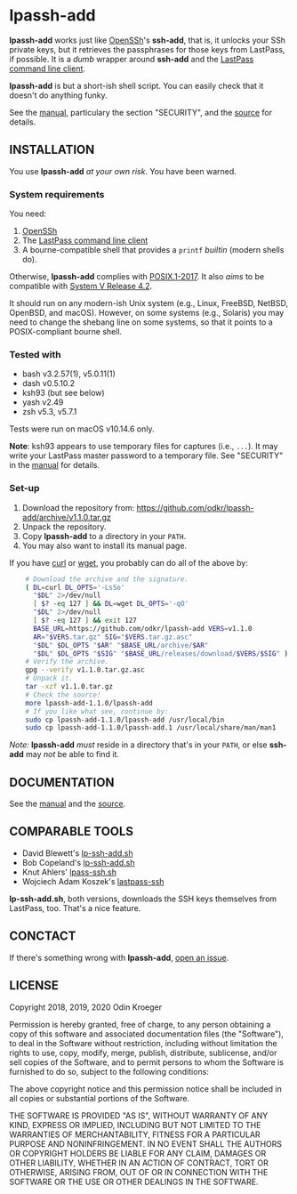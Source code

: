# lpassh-add

**lpassh-add** works just like [OpenSSh](https://www.openssh.com)'s
**ssh-add**, that is, it unlocks your SSh private keys, but it retrieves
the passphrases for those keys from LastPass, if possible. It is a
*dumb* wrapper around **ssh-add** and the [LastPass command line
client](https://github.com/lastpass/lastpass-cli).

**lpassh-add** is but a short-ish shell script.
You can easily check that it doesn't do anything funky.

See the [manual](MANUAL.rst), particulary the section "SECURITY",
and the [source](lpassh-add) for details.


## INSTALLATION

You use **lpassh-add** *at your own risk*. You have been warned.

### System requirements

You need:

1. [OpenSSh](https://www.openssh.com)
2. The [LastPass command line client](https://github.com/lastpass/lastpass-cli)
3. A bourne-compatible shell that provides a `printf` *builtin* (modern shells do).

Otherwise, **lpassh-add** complies with
[POSIX.1-2017](http://pubs.opengroup.org/onlinepubs/9699919799/). It also *aims*
to be compatible with [System V Release 4.2](https://www.in-ulm.de/~mascheck/bourne/).

It should run on any modern-ish Unix system (e.g., Linux, FreeBSD, NetBSD, OpenBSD, and
macOS). However, on some systems (e.g., Solaris) you may need to change the shebang
line on some systems, so that it points to a POSIX-compliant bourne shell.

### Tested with

* bash v3.2.57(1), v5.0.11(1)
* dash v0.5.10.2
* ksh93 (but see below)
* yash v2.49
* zsh v5.3, v5.7.1

Tests were run on macOS v10.14.6 only.

**Note**: ksh93 appears to use temporary files for captures (i.e., ``...``).
It may write your LastPass master password to a temporary file.
See "SECURITY" in the [manual](MANUAL.rst#security) for details.

### Set-up

1. Download the repository from:
   <https://github.com/odkr/lpassh-add/archive/v1.1.0.tar.gz>
2. Unpack the repository.
3. Copy **lpassh-add** to a directory in your `PATH`.
4. You may also want to install its manual page.

If you have [curl](https://curl.haxx.se/) or
            [wget](https://www.gnu.org/software/wget/),
you probably can do all of the above by:

```sh
    # Download the archive and the signature.
    ( DL=curl DL_OPTS='-LsSo'
      "$DL" 2>/dev/null
      [ $? -eq 127 ] && DL=wget DL_OPTS='-qO'
      "$DL" 2>/dev/null
      [ $? -eq 127 ] && exit 127
      BASE_URL=https://github.com/odkr/lpassh-add VERS=v1.1.0
      AR="$VERS.tar.gz" SIG="$VERS.tar.gz.asc"
      "$DL" $DL_OPTS "$AR" "$BASE_URL/archive/$AR"
      "$DL" $DL_OPTS "$SIG" "$BASE_URL/releases/download/$VERS/$SIG" )
    # Verify the archive.
    gpg --verify v1.1.0.tar.gz.asc
    # Unpack it.
    tar -xzf v1.1.0.tar.gz
    # Check the source!
    more lpassh-add-1.1.0/lpassh-add
    # If you like what see, continue by:
    sudo cp lpassh-add-1.1.0/lpassh-add /usr/local/bin
    sudo cp lpassh-add-1.1.0/lpassh-add.1 /usr/local/share/man/man1
```

*Note:* **lpassh-add** *must* reside in a directory that's in your `PATH`,
or else **ssh-add** may *not* be able to find it.


## DOCUMENTATION

See the [manual](MANUAL.rst) and the [source](lpassh-add).



## COMPARABLE TOOLS

* David Blewett's
  [lp-ssh-add.sh](https://gist.github.com/davidblewett/53047c4c7757b663c11b)
* Bob Copeland's
  [lp-ssh-add.sh](https://gist.github.com/bcopeland/3cabf6ff3fe94fcbd566)
* Knut Ahlers'
  [lpass-ssh.sh](https://gist.github.com/Luzifer/2f188ed3adc0f1b166f7)
* Wojciech Adam Koszek's
  [lastpass-ssh](https://github.com/wkoszek/lastpass-ssh)

**lp-ssh-add.sh**, both versions, downloads the SSH keys themselves
from LastPass, too. That's a nice feature.


## CONCTACT

If there's something wrong with **lpassh-add**,
[open an issue](https://github.com/odkr/lpassh-add/issues).


## LICENSE

Copyright 2018, 2019, 2020 Odin Kroeger

Permission is hereby granted, free of charge, to any person obtaining a
copy of this software and associated documentation files (the
"Software"), to deal in the Software without restriction, including
without limitation the rights to use, copy, modify, merge, publish,
distribute, sublicense, and/or sell copies of the Software, and to
permit persons to whom the Software is furnished to do so, subject to
the following conditions:

The above copyright notice and this permission notice shall be included
in all copies or substantial portions of the Software.

THE SOFTWARE IS PROVIDED "AS IS", WITHOUT WARRANTY OF ANY KIND, EXPRESS
OR IMPLIED, INCLUDING BUT NOT LIMITED TO THE WARRANTIES OF
MERCHANTABILITY, FITNESS FOR A PARTICULAR PURPOSE AND NONINFRINGEMENT.
IN NO EVENT SHALL THE AUTHORS OR COPYRIGHT HOLDERS BE LIABLE FOR ANY
CLAIM, DAMAGES OR OTHER LIABILITY, WHETHER IN AN ACTION OF CONTRACT,
TORT OR OTHERWISE, ARISING FROM, OUT OF OR IN CONNECTION WITH THE
SOFTWARE OR THE USE OR OTHER DEALINGS IN THE SOFTWARE.
